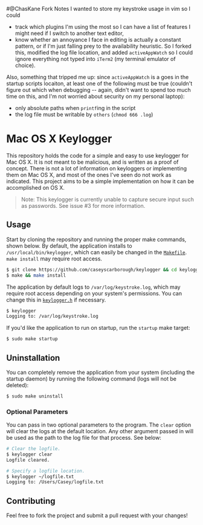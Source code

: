 #@ChasKane Fork Notes
I wanted to store my keystroke usage in vim so I could
* track which plugins I'm using the most so I can have a list of features I might need if I switch to another text editor,
* know whether an annoyance I face in editing is actually a constant pattern, or if I'm just falling prey to the availability heuristic.
So I forked this, modified the log file location, and added `activeAppWatch` so I could ignore everything not typed into `iTerm2` (my terminal emulator of choice).

Also, something that tripped me up: since `activeAppWatch` is a goes in the startup scripts locaiton, at least one of the following must be true (couldn't figure out which when debugging -- again, didn't want to spend too much time on this, and I'm not worried about security on my personal laptop):
* only absolute paths when `printf`ing in the script
* the log file must be writable by `others` (`chmod 666 .log`)


# Mac OS X Keylogger

This repository holds the code for a simple and easy to use keylogger for Mac OS X. It is not meant to be malicious, and is written as a proof of concept. There is not a lot of information on keyloggers or implementing them on Mac OS X, and most of the ones I've seen do not work as indicated. This project aims to be a simple implementation on how it can be accomplished on OS X.

> Note: This keylogger is currently unable to capture secure input such as passwords. See issue #3 for more information.

## Usage

Start by cloning the repository and running the proper make commands, shown below. By default, the application installs to `/usr/local/bin/keylogger`, which can easily be changed in the [`Makefile`](https://github.com/caseyscarborough/keylogger/blob/master/Makefile). `make install` may require root access.

```bash
$ git clone https://github.com/caseyscarborough/keylogger && cd keylogger
$ make && make install
```

The application by default logs to `/var/log/keystroke.log`, which may require root access depending on your system's permissions. You can change this in [`keylogger.h`](https://github.com/caseyscarborough/keylogger/blob/master/keylogger.h#L12) if necessary.

```bash
$ keylogger
Logging to: /var/log/keystroke.log
```

If you'd like the application to run on startup, run the `startup` make target:

```bash
$ sudo make startup
```

## Uninstallation

You can completely remove the application from your system (including the startup daemon) by running the following command (logs will not be deleted):

```bash
$ sudo make uninstall
```

### Optional Parameters

You can pass in two optional parameters to the program. The `clear` option will clear the logs at the default location. Any other argument passed in will be used as the path to the log file for that process. See below:

```bash
# Clear the logfile.
$ keylogger clear
Logfile cleared.

# Specify a logfile location.
$ keylogger ~/logfile.txt
Logging to: /Users/Casey/logfile.txt
```

## Contributing

Feel free to fork the project and submit a pull request with your changes!
